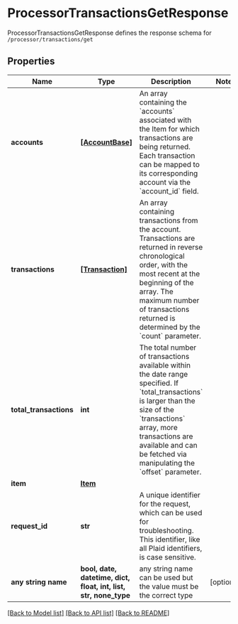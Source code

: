 # ProcessorTransactionsGetResponse

ProcessorTransactionsGetResponse defines the response schema for `/processor/transactions/get`

## Properties
Name | Type | Description | Notes
------------ | ------------- | ------------- | -------------
**accounts** | [**[AccountBase]**](AccountBase.md) | An array containing the &#x60;accounts&#x60; associated with the Item for which transactions are being returned. Each transaction can be mapped to its corresponding account via the &#x60;account_id&#x60; field. | 
**transactions** | [**[Transaction]**](Transaction.md) | An array containing transactions from the account. Transactions are returned in reverse chronological order, with the most recent at the beginning of the array. The maximum number of transactions returned is determined by the &#x60;count&#x60; parameter. | 
**total_transactions** | **int** | The total number of transactions available within the date range specified. If &#x60;total_transactions&#x60; is larger than the size of the &#x60;transactions&#x60; array, more transactions are available and can be fetched via manipulating the &#x60;offset&#x60; parameter. | 
**item** | [**Item**](Item.md) |  | 
**request_id** | **str** | A unique identifier for the request, which can be used for troubleshooting. This identifier, like all Plaid identifiers, is case sensitive. | 
**any string name** | **bool, date, datetime, dict, float, int, list, str, none_type** | any string name can be used but the value must be the correct type | [optional]

[[Back to Model list]](../README.md#documentation-for-models) [[Back to API list]](../README.md#documentation-for-api-endpoints) [[Back to README]](../README.md)


